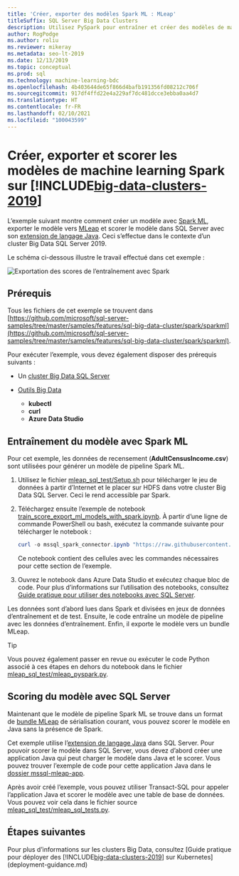 ```yaml
---
title: 'Créer, exporter des modèles Spark ML : MLeap'
titleSuffix: SQL Server Big Data Clusters
description: Utilisez PySpark pour entraîner et créer des modèles de machine learning avec Spark sur des clusters Big Data SQL Server. Exportez avec MLeap, puis scorez le modèle avec Java dans SQL Server.
author: RogPodge
ms.author: roliu
ms.reviewer: mikeray
ms.metadata: seo-lt-2019
ms.date: 12/13/2019
ms.topic: conceptual
ms.prod: sql
ms.technology: machine-learning-bdc
ms.openlocfilehash: 4b403644de65f866d4bafb191356fd08212c706f
ms.sourcegitcommit: 917df4ffd22e4a229af7dc481dcce3ebba0aa4d7
ms.translationtype: HT
ms.contentlocale: fr-FR
ms.lasthandoff: 02/10/2021
ms.locfileid: "100043599"
---
```

# <a name="create-export-and-score-spark-machine-learning-models-on-big-data-clusters-2019"></a>Créer, exporter et scorer les modèles de machine learning Spark sur [!INCLUDE[big-data-clusters-2019](../includes/ssbigdataclusters-ss-nover.md)]

L’exemple suivant montre comment créer un modèle avec [Spark ML](https://spark.apache.org/docs/latest/ml-guide.html), exporter le modèle vers [MLeap](http://mleap-docs.combust.ml/) et scorer le modèle dans SQL Server avec son [extension de langage Java](../language-extensions/language-extensions-overview.md). Ceci s’effectue dans le contexte d’un cluster Big Data SQL Server 2019.

Le schéma ci-dessous illustre le travail effectué dans cet exemple :

![Exportation des scores de l’entraînement avec Spark](./media/spark-create-machine-learning-model/train-score-export-with-spark.png)

## <a name="prerequisites"></a>Prérequis

Tous les fichiers de cet exemple se trouvent dans [https://github.com/microsoft/sql-server-samples/tree/master/samples/features/sql-big-data-cluster/spark/sparkml](https://github.com/microsoft/sql-server-samples/tree/master/samples/features/sql-big-data-cluster/spark/sparkml).

Pour exécuter l’exemple, vous devez également disposer des prérequis suivants :

- Un [cluster Big Data SQL Server](deploy-get-started.md)

- [Outils Big Data](deploy-big-data-tools.md)
   - **kubectl**
   - **curl**
   - **Azure Data Studio**

## <a name="model-training-with-spark-ml"></a>Entraînement du modèle avec Spark ML

Pour cet exemple, les données de recensement (**AdultCensusIncome.csv**) sont utilisées pour générer un modèle de pipeline Spark ML.

1. Utilisez le fichier [mleap_sql_test/Setup.sh](https://github.com/microsoft/sql-server-samples/blob/master/samples/features/sql-big-data-cluster/spark/sparkml/mleap_sql_test/setup.sh) pour télécharger le jeu de données à partir d’Internet et le placer sur HDFS dans votre cluster Big Data SQL Server. Ceci le rend accessible par Spark.

1. Téléchargez ensuite l’exemple de notebook [train_score_export_ml_models_with_spark.ipynb](https://github.com/microsoft/sql-server-samples/blob/master/samples/features/sql-big-data-cluster/spark/sparkml/train_score_export_ml_models_with_spark.ipynb). À partir d’une ligne de commande PowerShell ou bash, exécutez la commande suivante pour télécharger le notebook :

   ```PowerShell
   curl -o mssql_spark_connector.ipynb "https://raw.githubusercontent.com/microsoft/sql-server-samples/master/samples/features/sql-big-data-cluster/spark/sparkml/train_score_export_ml_models_with_spark.ipynb"
   ```

   Ce notebook contient des cellules avec les commandes nécessaires pour cette section de l’exemple.

1. Ouvrez le notebook dans Azure Data Studio et exécutez chaque bloc de code. Pour plus d’informations sur l’utilisation des notebooks, consultez [Guide pratique pour utiliser des notebooks avec SQL Server](../azure-data-studio/notebooks/notebooks-guidance.md).

Les données sont d’abord lues dans Spark et divisées en jeux de données d’entraînement et de test. Ensuite, le code entraîne un modèle de pipeline avec les données d’entraînement. Enfin, il exporte le modèle vers un bundle MLeap.

> [!TIP]
> Vous pouvez également passer en revue ou exécuter le code Python associé à ces étapes en dehors du notebook dans le fichier [mleap_sql_test/mleap_pyspark.py](https://github.com/microsoft/sql-server-samples/blob/master/samples/features/sql-big-data-cluster/spark/sparkml/mleap_sql_test/mleap_pyspark.py).

## <a name="model-scoring-with-sql-server"></a>Scoring du modèle avec SQL Server

Maintenant que le modèle de pipeline Spark ML se trouve dans un format de [bundle MLeap](http://mleap-docs.combust.ml/core-concepts/mleap-bundles.html) de sérialisation courant, vous pouvez scorer le modèle en Java sans la présence de Spark.

Cet exemple utilise l’[extension de langage Java](../language-extensions/language-extensions-overview.md) dans SQL Server. Pour pouvoir scorer le modèle dans SQL Server, vous devez d’abord créer une application Java qui peut charger le modèle dans Java et le scorer. Vous pouvez trouver l’exemple de code pour cette application Java dans le [dossier mssql-mleap-app](https://github.com/microsoft/sql-server-samples/blob/master/samples/features/sql-big-data-cluster/spark/sparkml/mssql-mleap-app).

Après avoir créé l’exemple, vous pouvez utiliser Transact-SQL pour appeler l’application Java et scorer le modèle avec une table de base de données. Vous pouvez voir cela dans le fichier source [mleap_sql_test/mleap_sql_tests.py](https://github.com/microsoft/sql-server-samples/blob/master/samples/features/sql-big-data-cluster/spark/sparkml/mleap_sql_test/mleap_sql_tests.py).

## <a name="next-steps"></a>Étapes suivantes

Pour plus d’informations sur les clusters Big Data, consultez [Guide pratique pour déployer des [!INCLUDE[big-data-clusters-2019](../includes/ssbigdataclusters-ss-nover.md)] sur Kubernetes](deployment-guidance.md)